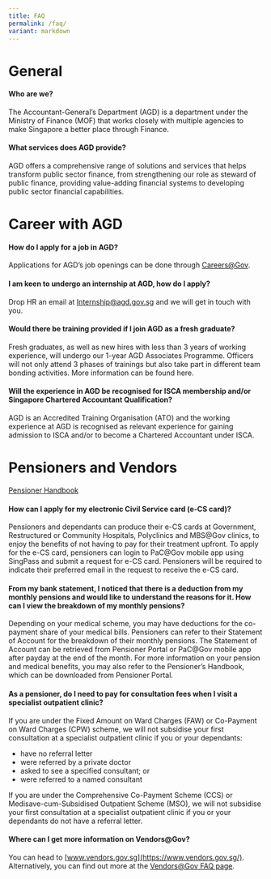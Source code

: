 ```yaml
---
title: FAQ
permalink: /faq/
variant: markdown
---
```

General
=======
#### Who are we?

The Accountant-General’s Department (AGD) is a department under the Ministry of Finance (MOF) that works closely with multiple agencies to make Singapore a better place through Finance.

#### What services does AGD provide?

AGD offers a comprehensive range of solutions and services that helps transform public sector finance, from strengthening our role as steward of public finance, providing value-adding financial systems to developing public sector financial capabilities.

Career with AGD
===============
#### How do I apply for a job in AGD?

Applications for AGD’s job openings can be done through [Careers@Gov](https://www.careers.gov.sg/).

#### I am keen to undergo an internship at AGD, how do I apply?

Drop HR an email at Internship@agd.gov.sg and we will get in touch with you.

#### Would there be training provided if I join AGD as a fresh graduate?

Fresh graduates, as well as new hires with less than 3 years of working experience, will undergo our 1-year AGD Associates Programme. Officers will not only attend 3 phases of trainings but also take part in different team bonding activities. More information can be found here.

#### Will the experience in AGD be recognised for ISCA membership and/or Singapore Chartered Accountant Qualification?

AGD is an Accredited Training Organisation (ATO) and the working experience at AGD is recognised as relevant experience for gaining admission to ISCA and/or to become a Chartered Accountant under ISCA.

Pensioners and Vendors
======================

[Pensioner Handbook](/files/pensioner%20handbook.pdf)

#### How can I apply for my electronic Civil Service card (e-CS card)?

Pensioners and dependants can produce their e-CS cards at Government, Restructured or Community Hospitals, Polyclinics and MBS@Gov clinics, to enjoy the benefits of not having to pay for their treatment upfront. To apply for the e-CS card, pensioners can login to PaC@Gov mobile app using SingPass and submit a request for e-CS card. Pensioners will be required to indicate their preferred email in the request to receive the e-CS card.

#### From my bank statement, I noticed that there is a deduction from my monthly pensions and would like to understand the reasons for it. How can I view the breakdown of my monthly pensions?

Depending on your medical scheme, you may have deductions for the co-payment share of your medical bills. Pensioners can refer to their Statement of Account for the breakdown of their monthly pensions. The Statement of Account can be retrieved from Pensioner Portal or PaC@Gov mobile app after payday at the end of the month. For more information on your pension and medical benefits, you may also refer to the Pensioner’s Handbook, which can be downloaded from Pensioner Portal.

#### As a pensioner, do I need to pay for consultation fees when I visit a specialist outpatient clinic?

If you are under the Fixed Amount on Ward Charges (FAW) or Co-Payment on Ward Charges (CPW) scheme, we will not subsidise your first consultation at a specialist outpatient clinic if you or your dependants:

*   have no referral letter
*   were referred by a private doctor
*   asked to see a specified consultant; or
*   were referred to a named consultant

If you are under the Comprehensive Co-Payment Scheme (CCS) or Medisave-cum-Subsidised Outpatient Scheme (MSO), we will not subsidise your first consultation at a specialist outpatient clinic if you or your dependants do not have a referral letter.

#### Where can I get more information on Vendors@Gov?

You can head to [www.vendors.gov.sg](https://www.vendors.gov.sg/). Alternatively, you can find out more at the [Vendors@Gov FAQ page](https://va.ecitizen.gov.sg/cfp/customerPages/AGD_new/explorefaq.aspx).